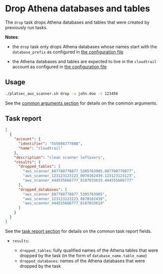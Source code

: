 # Drop Athena databases and tables

The `drop` task drops Athena databases and tables that were created by previously run tasks.

**Notes**:

-   the `drop` task only drops Athena databases whose names start with the `database_prefix` as configured in
    [the configuration file](../configuration.md#athena)

-   the Athena databases and tables are expected to live in the `cloudtrail` account as configured in
    [the configuration file](../configuration.md#accounts)

## Usage

```sh
./platsec_aws_scanner.sh drop -u john.doo -t 123456
```

See the [common arguments section](../usage.md#common-arguments) for details on the common arguments.

## Task report

```json
[
  {
    "account": {
      "identifier": "555666777888",
      "name": "cloudtrail"
    },
    "description": "clean scanner leftovers",
    "results": {
      "dropped_tables": [
        "aws_scanner_887788778877_5305763905.887788778877",
        "aws_scanner_123123123123_0070162439.123123123123",
        "aws_scanner_444555666777_8187033619.444555666777"
      ],
      "dropped_databases": [
        "aws_scanner_887788778877_5305763905",
        "aws_scanner_123123123123_0070162439",
        "aws_scanner_444555666777_8187033619"
      ]
    }
  }
]
```

See the [task report section](../usage.md#task-report) for details on the common task report fields.

- `results`:

  - `dropped_tables`: fully qualified names of the Athena tables that were dropped by the task (in the form of `database_name.table_name`)
  - `dropped_databases`: names of the Athena databases that were dropped by the task
